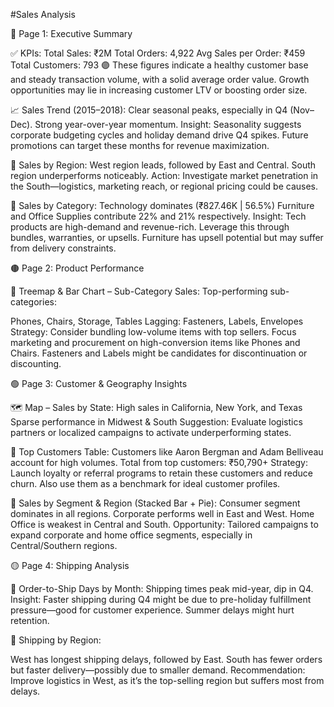 #Sales Analysis

🔵 Page 1: Executive Summary

✅ KPIs:
Total Sales: ₹2M
Total Orders: 4,922
Avg Sales per Order: ₹459
Total Customers: 793
🟣 These figures indicate a healthy customer base and steady transaction volume, with a solid average order value. Growth opportunities may lie in increasing customer LTV or boosting order size.

📈 Sales Trend (2015–2018):
Clear seasonal peaks, especially in Q4 (Nov–Dec).
Strong year-over-year momentum.
Insight: Seasonality suggests corporate budgeting cycles and holiday demand drive Q4 spikes. Future promotions can target these months for revenue maximization.

📍 Sales by Region:
West region leads, followed by East and Central.
South region underperforms noticeably.
Action: Investigate market penetration in the South—logistics, marketing reach, or regional pricing could be causes.

🍰 Sales by Category:
Technology dominates (₹827.46K | 56.5%)
Furniture and Office Supplies contribute 22% and 21% respectively.
Insight: Tech products are high-demand and revenue-rich. Leverage this through bundles, warranties, or upsells. Furniture has upsell potential but may suffer from delivery constraints.


🟤 Page 2: Product Performance

🌳 Treemap & Bar Chart – Sub-Category Sales:
Top-performing sub-categories:

Phones, Chairs, Storage, Tables
Lagging: Fasteners, Labels, Envelopes
Strategy: Consider bundling low-volume items with top sellers. Focus marketing and procurement on high-conversion items like Phones and Chairs. Fasteners and Labels might be candidates for discontinuation or discounting.



🟢 Page 3: Customer & Geography Insights

🗺️ Map – Sales by State:
High sales in California, New York, and Texas
Sparse performance in Midwest & South
Suggestion: Evaluate logistics partners or localized campaigns to activate underperforming states.

👥 Top Customers Table:
Customers like Aaron Bergman and Adam Belliveau account for high volumes.
Total from top customers: ₹50,790+
Strategy: Launch loyalty or referral programs to retain these customers and reduce churn. Also use them as a benchmark for ideal customer profiles.

🎯 Sales by Segment & Region (Stacked Bar + Pie):
Consumer segment dominates in all regions.
Corporate performs well in East and West.
Home Office is weakest in Central and South.
Opportunity: Tailored campaigns to expand corporate and home office segments, especially in Central/Southern regions.



🟡 Page 4: Shipping Analysis

🚚 Order-to-Ship Days by Month:
Shipping times peak mid-year, dip in Q4.
Insight: Faster shipping during Q4 might be due to pre-holiday fulfillment pressure—good for customer experience. Summer delays might hurt retention.

📍 Shipping by Region:

West has longest shipping delays, followed by East.
South has fewer orders but faster delivery—possibly due to smaller demand.
Recommendation: Improve logistics in West, as it’s the top-selling region but suffers most from delays.









